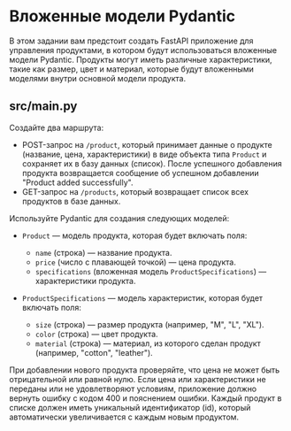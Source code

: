 # Вложенные модели Pydantic

В этом задании вам предстоит создать FastAPI приложение для управления продуктами, в котором будут использоваться вложенные модели Pydantic. Продукты могут иметь различные характеристики, такие как размер, цвет и материал, которые будут вложенными моделями внутри основной модели продукта.

## src/main.py

Создайте два маршрута:

- POST-запрос на `/product`, который принимает данные о продукте (название, цена, характеристики) в виде объекта типа `Product` и сохраняет их в базу данных (список). После успешного добавления продукта возвращается сообщение об успешном добавлении "Product added successfully".
- GET-запрос на `/products`, который возвращает список всех продуктов в базе данных.

Используйте Pydantic для создания следующих моделей:

- `Product` — модель продукта, которая будет включать поля:
    - `name` (строка) — название продукта.
    - `price` (число с плавающей точкой) — цена продукта.
    - `specifications` (вложенная модель `ProductSpecifications`) — характеристики продукта.

- `ProductSpecifications` — модель характеристик, которая будет включать поля:
    - `size` (строка) — размер продукта (например, "M", "L", "XL").
    - `color` (строка) — цвет продукта.
    - `material` (строка) — материал, из которого сделан продукт (например, "cotton", "leather").

При добавлении нового продукта проверяйте, что цена не может быть отрицательной или равной нулю.
Если цена или характеристики не переданы или не удовлетворяют условиям, приложение должно вернуть ошибку с кодом 400 и пояснением ошибки.
Каждый продукт в списке должен иметь уникальный идентификатор (id), который автоматически увеличивается с каждым новым продуктом.


